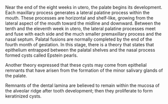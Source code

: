 Near the end of the eight weeks in utero, the palate begins its development. Each maxillary process generates a lateral palatine process within the mouth. These processes are horizontal and shelf-like, growing from the lateral aspect of the mouth toward the midline and downward. Between the tenth and the eleventh week in utero, the lateral palatine processes meet and fuse with each side and the much smaller premaxillary process and the nasal septum. Palatal fusions are normally completed by the end of the fourth month of gestation. In this stage, there is a theory that states that epithelium entrapped between the palatal shelves and the nasal process formed cysts called Epstein pearls.

Another theory expressed that these cysts may come from epithelial remnants that have arisen from the formation of the minor salivary glands of the palate.

Remnants of the dental lamina are believed to remain within the mucosa of the alveolar ridge after tooth development; then they proliferate to form keratinized cysts.